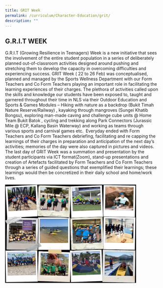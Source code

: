 ```yaml
---
title: GRIT Week
permalink: /curriculum/Character-Education/grit/
description: ""
---
```



## G.R.I.T WEEK

G.R.I.T (Growing Resilience in Teenagers) Week is a new initiative that sees the involvement of the entire student population in a series of deliberately planned out-of-classroom activities designed around pushing and stretching them to develop the capacity in overcoming difficulties and experiencing success. GRIT Week ( 22 to 26 Feb) was conceptualised, planned and managed by the Sports Wellness Department with our Form Teachers and Co Form Teachers playing an important role in facilitating the learning experiences of their charges. The plethora of activities called upon the skills and knowledge our students have been exposed to, taught and garnered throughout their time in NLS via their Outdoor Education and Sports & Games Modules – Hiking with nature as a backdrop (Bukit Timah Nature Reserve/Railway) , kayaking through mangroves (Sungei Khatib Bongsu), exploring man-made caving and challenge cube units @ Home Team Bukit Batok , cycling and trekking along Park Connectors (Jurassic Mile @ ECP, Kallang Basin Waterway) and working as teams through various sports and carnival games etc.  Everyday ended with Form Teachers and Co Form Teachers debriefing, facilitating and re capping the learnings of their charges in preparation and anticipation of the next day’s activities; memories of the day were also captured in pictures and videos. The last day of GRIT Week was a summation and presentation by the student participants via ICT format(Zoom), stand-up presentations and creation of Artefacts facilitated by Form Teachers and Co Form Teachers through a series of guided questions that exemplified their learnings; these learnings would then be concretized in their daily school and home/work lives.

<img src="/images/SWGRIT.jpg" style="width:85%">